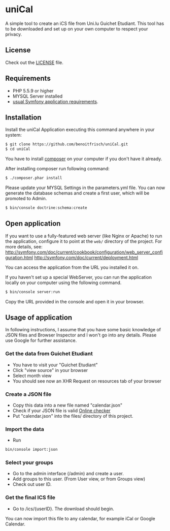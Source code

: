 uniCal
======

A simple tool to create an iCS file from Uni.lu Guichet Etudiant.
This tool has to be downloaded and set up on your own computer to respect your privacy.

License
------------

 Check out the [LICENSE](LICENSE) file.

Requirements
------------

  * PHP 5.5.9 or higher
  * MYSQL Server installed
  * [usual Symfony application requirements](http://symfony.com/doc/current/reference/requirements.html).


Installation
------------

Install the uniCal Application executing
this command anywhere in your system:

```bash
$ git clone https://github.com/benoitfrisch/uniCal.git
$ cd uniCal
```
You have to install [composer](https://getcomposer.org/download/) on your computer if you don't have it already.

After installing composer run following command:
```bash
$ ./composer.phar install
```
Please update your MYSQL Settings in the parameters.yml file.
You can now generate the database schemas and create a first user, which will be promoted to Admin.
```bash
$ bin/console doctrine:schema:create
```

Open application
-----

If you want to use a fully-featured web server (like Nginx or Apache) to run the application, configure it to point at the `web/` directory of the project.
For more details, see:
http://symfony.com/doc/current/cookbook/configuration/web_server_configuration.html
http://symfony.com/doc/current/deployment.html

You can access the application from the URL you installed it on.

If you haven't set up a special WebServer, you can run the application locally on your computer using the following command.

```bash
$ bin/console server:run
```
Copy the URL provided in the console and open it in your browser.

Usage of application
------------------
In following instructions, I assume that you have some basic knowledge of JSON files and Browser Inspector and I won't go into any details. Please use
    Google for further assistance.

### Get the data from Guichet Etudiant
* You have to visit your "Guichet Etudiant"
* Click "view source" in your browser
* Select month view
* You should see now an XHR Request on resources tab of your browser
### Create a JSON file
* Copy this data into a new file named "calendar.json"
* Check if your JSON file is valid [Online checker](https://jsonformatter.curiousconcept.com)
* Put "calendar.json" into the files/ directory of this project.
### Import the data
* Run 
```bash
bin/console import:json
```
### Select your groups
* Go to the admin interface (/admin) and create a user.
* Add groups to this user. (From User view, or from Groups view)
* Check out user ID.
### Get the final ICS file
* Go to /ics/{userID}. The download should begin.

You can now import this file to any calendar, for example iCal or Google Calendar.
